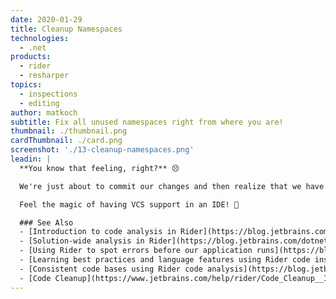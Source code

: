 ```yaml
---
date: 2020-01-29
title: Cleanup Namespaces
technologies:
  - .net
products:
  - rider
  - resharper
topics:
  - inspections
  - editing
author: matkoch
subtitle: Fix all unused namespaces right from where you are!
thumbnail: ./thumbnail.png
cardThumbnail: ./card.png
screenshot: './13-cleanup-namespaces.png'
leadin: |
  **You know that feeling, right?** 😣

  We're just about to commit our changes and then realize that we have some code smells or dead code left 😵 But there is nothing to worry about! Rider's integrated **side-by-side diff viewer** allows to fix them right from where we are and even in bulk!

  Feel the magic of having VCS support in an IDE! 🥰

  ### See Also
  - [Introduction to code analysis in Rider](https://blog.jetbrains.com/dotnet/2018/05/17/introduction-code-analysis-rider/)
  - [Solution-wide analysis in Rider](https://blog.jetbrains.com/dotnet/2018/05/21/solution-wide-analysis-rider/)
  - [Using Rider to spot errors before our application runs](https://blog.jetbrains.com/dotnet/2018/05/22/using-rider-spot-errors-application-runs/)
  - [Learning best practices and language features using Rider code inspections](https://blog.jetbrains.com/dotnet/2018/05/23/learning-best-practices-language-features-using-rider-code-inspections/)
  - [Consistent code bases using Rider code analysis](https://blog.jetbrains.com/dotnet/2018/05/24/consistent-code-bases-using-rider-code-analysis/)
  - [Code Cleanup](https://www.jetbrains.com/help/rider/Code_Cleanup__Index.html)
---
```



